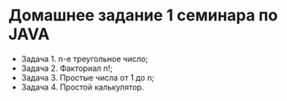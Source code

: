 # Домашнее задание 1 семинара по JAVA  

* Задача 1. n-e треугольное число; 
* Задача 2. Факториал n!;
* Задача 3. Простые числа от 1 до n;
* Задача 4. Простой калькулятор.